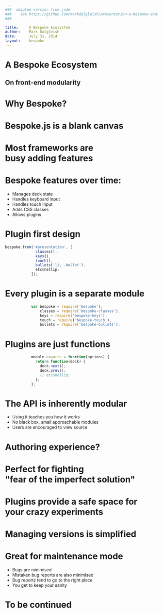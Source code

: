 ```yaml
---
###  adapted version from jade
###    see https://github.com/markdalgleish/presentation-a-bespoke-ecosystem/blob/master/src/index.jade for source
###

title:     A Bespoke Ecosystem
author:    Mark Dalgleish
date:      July 31, 2014
layout:    bespoke
---
```



# A Bespoke Ecosystem

## On front-end modularity



# Why Bespoke?


# Bespoke.js is a blank canvas


# Most frameworks are<br />busy **adding** features


# Bespoke features over time:

- Manages deck state
- Handles keyboard input
- Handles touch input
- Adds CSS classes
- Allows plugins


# Plugin first design


``` js
bespoke.from('#presentation', [
              classes(),
              keys(),
              touch(),
              bullets('li, .bullet'),
              etc&hellip;
            ]);
```


# Every plugin is a separate module

``` js
            var bespoke = require('bespoke'),
                classes = require('bespoke-classes'),
                keys = require('bespoke-keys'),
                touch = require('bespoke-touch'),
                bullets = require('bespoke-bullets');
```


# Plugins are just functions

``` js
            module.exports = function(options) {
              return function(deck) {
                deck.next();
                deck.prev();
                // etc&hellip;
              };
            };
```


# The API is inherently modular

- Using it teaches you how it works
- No black box, small approachable modules
- Users are encouraged to view source


# Authoring experience?


# Perfect for fighting<br />"fear of the imperfect solution"


# Plugins provide a safe space for your crazy experiments


# Managing versions is simplified


# Great for maintenance mode

- Bugs are minimised
- Mistaken bug reports are also minimised
- Bug reports tend to go to the right place
- You get to keep your sanity


# To be continued
